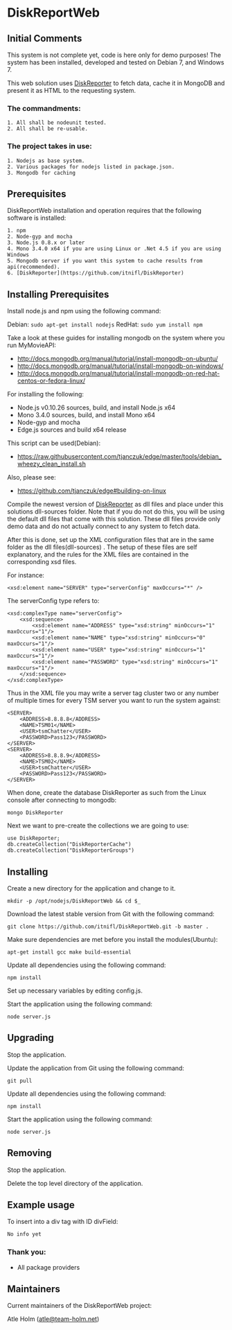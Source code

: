 DiskReportWeb
============

Initial Comments
----------------
This system is not complete yet, code is here only for demo purposes!
The system has been installed, developed and tested on Debian 7, and Windows 7.

This web solution uses [DiskReporter](https://github.com/itnifl/DiskReporter) to fetch data, cache it in MongoDB and present it as HTML to the requesting system.

###  The commandments:
	1. All shall be nodeunit tested.
	2. All shall be re-usable.
	
### The project takes in use:
	1. Nodejs as base system.
	2. Various packages for nodejs listed in package.json.
	3. Mongodb for caching

Prerequisites
-------------
DiskReportWeb installation and operation requires that the following software is installed:

	1. npm
	2. Node-gyp and mocha
	3. Node.js 0.8.x or later
	4. Mono 3.4.0 x64 if you are using Linux or .Net 4.5 if you are using Windows
	5. Mongodb server if you want this system to cache results from api(recommended).
	6. [DiskReporter](https://github.com/itnifl/DiskReporter)

Installing Prerequisites
------------------------
Install node.js and npm using the following command:

Debian: `sudo apt-get install nodejs` RedHat: `sudo yum install npm`

Take a look at these guides for installing mongodb on the system where you run MyMovieAPI:
- http://docs.mongodb.org/manual/tutorial/install-mongodb-on-ubuntu/
- http://docs.mongodb.org/manual/tutorial/install-mongodb-on-windows/
- http://docs.mongodb.org/manual/tutorial/install-mongodb-on-red-hat-centos-or-fedora-linux/

For installing the following:
- Node.js v0.10.26 sources, build, and install Node.js x64
- Mono 3.4.0 sources, build, and install Mono x64
- Node-gyp and mocha
- Edge.js sources and build x64 release

This script can be used(Debian):
- https://raw.githubusercontent.com/tjanczuk/edge/master/tools/debian_wheezy_clean_install.sh

Also, please see:
- https://github.com/tjanczuk/edge#building-on-linux

Compile the newest version of [DiskReporter](https://github.com/itnifl/DiskReporter) as dll files and place under this solutions dll-sources folder. Note that if you do not do this, you will be using the default dll files that come with this solution. These dll files provide only demo data and do not actually connect to any system to fetch data.

After this is done, set up the XML configuration files that are in the same folder as the dll files(dll-sources)
. The setup of these files are self explanatory, and the rules for the XML files are contained in the corresponding xsd files.

For instance:
```
<xsd:element name="SERVER" type="serverConfig" maxOccurs="*" />

```
The serverConfig type refers to:
```
<xsd:complexType name="serverConfig">
	<xsd:sequence>
		<xsd:element name="ADDRESS" type="xsd:string" minOccurs="1" maxOccurs="1"/>
		<xsd:element name="NAME" type="xsd:string" minOccurs="0" maxOccurs="1"/>
		<xsd:element name="USER" type="xsd:string" minOccurs="1" maxOccurs="1"/>
		<xsd:element name="PASSWORD" type="xsd:string" minOccurs="1" maxOccurs="1"/>
	</xsd:sequence>
</xsd:complexType>
```

Thus in the XML file you may write a server tag cluster two or any number of multiple times for every TSM server you want to run the system against:
```
<SERVER>
	<ADDRESS>8.8.8.8</ADDRESS>
	<NAME>TSM01</NAME>
	<USER>tsmChatter</USER>
	<PASSWORD>Pass123</PASSWORD>
</SERVER>
<SERVER>
	<ADDRESS>8.8.8.9</ADDRESS>
	<NAME>TSM02</NAME>
	<USER>tsmChatter</USER>
	<PASSWORD>Pass123</PASSWORD>
</SERVER>
```

When done, create the database DiskReporter as such from the Linux console after connecting to mongodb:

```
mongo DiskReporter
```

Next we want to pre-create the collections we are going to use:
```
use DiskReporter;
db.createCollection("DiskReporterCache")
db.createCollection("DiskReporterGroups")
```


Installing
----------
Create a new directory for the application and change to it.

`mkdir -p /opt/nodejs/DiskReportWeb && cd $_`

Download the latest stable version from Git with the following command:

`git clone https://github.com/itnifl/DiskReportWeb.git -b master .`

Make sure dependencies are met before you install the modules(Ubuntu):

`apt-get install gcc make build-essential`

Update all dependencies using the following command:

`npm install`

Set up necessary variables by editing config.js.

Start the application using the following command:

`node server.js`


Upgrading
---------
Stop the application.

Update the application from Git using the following command:

`git pull`

Update all dependencies using the following command:

`npm install`

Start the application using the following command:

`node server.js`

Removing
--------
Stop the application.

Delete the top level directory of the application.

Example usage
-------------
To insert into a div tag with ID divField:

```javascript
No info yet
```

### Thank you:
- All package providers

Maintainers
-----------
Current maintainers of the DiskReportWeb project:

Atle Holm (atle@team-holm.net)
